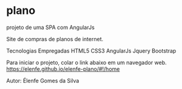# plano
projeto de uma SPA com AngularJs

Site de compras de planos de internet.

Tecnologias Empregadas
HTML5
CSS3
AngularJs
Jquery
Bootstrap

Para iniciar o projeto, colar o link abaixo em um navegador web.
https://elenfe.github.io/elenfe-plano/#!/home


Autor:
Élenfe Gomes da Silva
